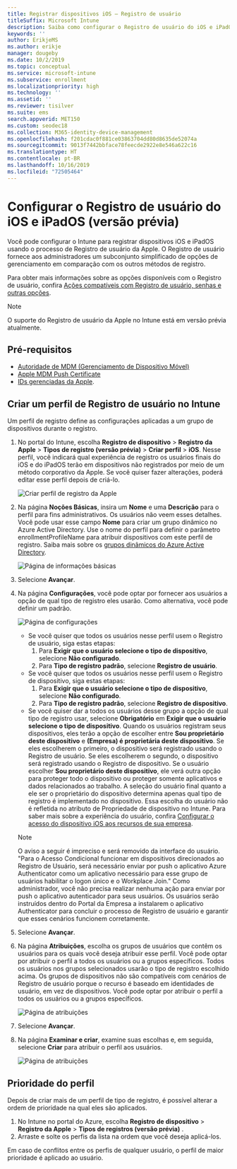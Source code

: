 ```yaml
---
title: Registrar dispositivos iOS – Registro de usuário
titleSuffix: Microsoft Intune
description: Saiba como configurar o Registro de usuário do iOS e iPadOS.
keywords: ''
author: ErikjeMS
ms.author: erikje
manager: dougeby
ms.date: 10/2/2019
ms.topic: conceptual
ms.service: microsoft-intune
ms.subservice: enrollment
ms.localizationpriority: high
ms.technology: ''
ms.assetid: ''
ms.reviewer: tisilver
ms.suite: ems
search.appverid: MET150
ms.custom: seodec18
ms.collection: M365-identity-device-management
ms.openlocfilehash: f201cdac0f881ce03863704dd80d8635de52074a
ms.sourcegitcommit: 9013f7442bbface78feecde2922e8e546a622c16
ms.translationtype: HT
ms.contentlocale: pt-BR
ms.lasthandoff: 10/16/2019
ms.locfileid: "72505464"
---
```

# <a name="set-up-ios-and-ipados-user-enrollment-preview"></a>Configurar o Registro de usuário do iOS e iPadOS (versão prévia)

Você pode configurar o Intune para registrar dispositivos iOS e iPadOS usando o processo de Registro de usuário da Apple. O Registro de usuário fornece aos administradores um subconjunto simplificado de opções de gerenciamento em comparação com os outros métodos de registro.

Para obter mais informações sobre as opções disponíveis com o Registro de usuário, confira [Ações compatíveis com Registro de usuário, senhas e outras opções](ios-user-enrollment-supported-actions.md).

> [!NOTE]
> O suporte do Registro de usuário da Apple no Intune está em versão prévia atualmente.

## <a name="prerequisites"></a>Pré-requisitos
- [Autoridade de MDM (Gerenciamento de Dispositivo Móvel)](../fundamentals/mdm-authority-set.md)
- [Apple MDM Push Certificate](apple-mdm-push-certificate-get.md)
- [IDs gerenciadas da Apple](https://support.apple.com/guide/apple-business-manager/mdm1c9622977/web).

## <a name="create-a-user-enrollment-profile-in-intune"></a>Criar um perfil de Registro de usuário no Intune

Um perfil de registro define as configurações aplicadas a um grupo de dispositivos durante o registro. 

1. No portal do Intune, escolha **Registro de dispositivo** > **Registro da Apple** > **Tipos de registro (versão prévia)**  > **Criar perfil** > **iOS**. Nesse perfil, você indicará qual experiência de registro os usuários finais do iOS e do iPadOS terão em dispositivos não registrados por meio de um método corporativo da Apple. Se você quiser fazer alterações, poderá editar esse perfil depois de criá-lo.

    ![Criar perfil de registro da Apple](./media/ios-user-enrollment/create-profile.png)

2. Na página **Noções Básicas**, insira um **Nome** e uma **Descrição** para o perfil para fins administrativos. Os usuários não veem esses detalhes. Você pode usar esse campo **Nome** para criar um grupo dinâmico no Azure Active Directory. Use o nome do perfil para definir o parâmetro enrollmentProfileName para atribuir dispositivos com este perfil de registro. Saiba mais sobre os [grupos dinâmicos do Azure Active Directory](https://docs.microsoft.com/azure/active-directory/active-directory-groups-dynamic-membership-azure-portal#rules-for-devices).

    ![Página de informações básicas](./media/ios-user-enrollment/basics-page.png)


3. Selecione **Avançar**.

4. Na página **Configurações**, você pode optar por fornecer aos usuários a opção de qual tipo de registro eles usarão. Como alternativa, você pode definir um padrão.

    ![Página de configurações](./media/ios-user-enrollment/settings-page.png)

    - Se você quiser que todos os usuários nesse perfil usem o Registro de usuário, siga estas etapas:
        1. Para **Exigir que o usuário selecione o tipo de dispositivo**, selecione **Não configurado**.
        2. Para **Tipo de registro padrão**, selecione **Registro de usuário**.
    - Se você quiser que todos os usuários nesse perfil usem o Registro de dispositivo, siga estas etapas:
        1. Para **Exigir que o usuário selecione o tipo de dispositivo**, selecione **Não configurado**.
        2. Para **Tipo de registro padrão**, selecione **Registro de dispositivo**.
    - Se você quiser dar a todos os usuários desse grupo a opção de qual tipo de registro usar, selecione **Obrigatório** em **Exigir que o usuário selecione o tipo de dispositivo**. Quando os usuários registram seus dispositivos, eles terão a opção de escolher entre **Sou proprietário deste dispositivo** e **(Empresa) é proprietária deste dispositivo**. Se eles escolherem o primeiro, o dispositivo será registrado usando o Registro de usuário. Se eles escolherem o segundo, o dispositivo será registrado usando o Registro de dispositivo. Se o usuário escolher **Sou proprietário deste dispositivo**, ele verá outra opção para proteger todo o dispositivo ou proteger somente aplicativos e dados relacionados ao trabalho. A seleção do usuário final quanto a ele ser o proprietário do dispositivo determina apenas qual tipo de registro é implementado no dispositivo. Essa escolha do usuário não é refletida no atributo de Propriedade de dispositivo no Intune. Para saber mais sobre a experiência do usuário, confira [Configurar o acesso do dispositivo iOS aos recursos de sua empresa](https://docs.microsoft.com/intune-user-help/enroll-your-device-in-intune-ios).
    
    > [!NOTE]
    > O aviso a seguir é impreciso e será removido da interface do usuário.
    > "Para o Acesso Condicional funcionar em dispositivos direcionados ao Registro de Usuário, será necessário enviar por push o aplicativo Azure Authenticator como um aplicativo necessário para esse grupo de usuários habilitar o logon único e o Workplace Join."
    > Como administrador, você não precisa realizar nenhuma ação para enviar por push o aplicativo autenticador para seus usuários. Os usuários serão instruídos dentro do Portal da Empresa a instalarem o aplicativo Authenticator para concluir o processo de Registro de usuário e garantir que esses cenários funcionem corretamente.

5. Selecione **Avançar**.

6. Na página **Atribuições**, escolha os grupos de usuários que contêm os usuários para os quais você deseja atribuir esse perfil. Você pode optar por atribuir o perfil a todos os usuários ou a grupos específicos. Todos os usuários nos grupos selecionados usarão o tipo de registro escolhido acima. Os grupos de dispositivos não são compatíveis com cenários de Registro de usuário porque o recurso é baseado em identidades de usuário, em vez de dispositivos. Você pode optar por atribuir o perfil a todos os usuários ou a grupos específicos.

    ![Página de atribuições](./media/ios-user-enrollment/assignments-page.png)

7. Selecione **Avançar**.

8. Na página **Examinar e criar**, examine suas escolhas e, em seguida, selecione **Criar** para atribuir o perfil aos usuários.

    ![Página de atribuições](./media/ios-user-enrollment/assignments-page.png)


## <a name="profile-priority"></a>Prioridade do perfil

Depois de criar mais de um perfil de tipo de registro, é possível alterar a ordem de prioridade na qual eles são aplicados.

1. No Intune no portal do Azure, escolha **Registro de dispositivo** > **Registro da Apple** > **Tipos de registros (versão prévia)** .
2. Arraste e solte os perfis da lista na ordem que você deseja aplicá-los.

Em caso de conflitos entre os perfis de qualquer usuário, o perfil de maior prioridade é aplicado ao usuário.


